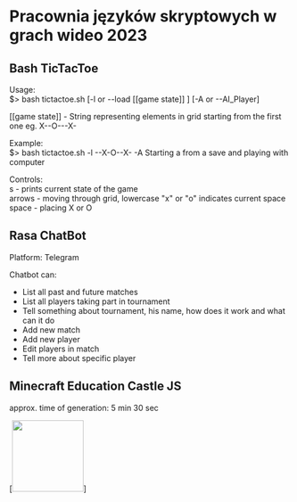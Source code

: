 ﻿# Pracownia języków skryptowych w grach wideo 2023
 
 ## Bash TicTacToe
 Usage: \
 $> bash tictactoe.sh [-l or --load [[game state]] ] [-A or --AI_Player] 
 
 [[game state]] - String representing elements in grid starting from the first one eg. X--O---X-
 
 Example: \
 $> bash tictactoe.sh -l --X-O--X- -A 
 Starting a from a save and playing with computer 

Controls: \
s - prints current state of the game \
arrows - moving through grid, lowercase "x" or "o" indicates current space \
space - placing X or O

## Rasa ChatBot
Platform: Telegram

Chatbot can: 
- List all past and future matches 
- List all players taking part in tournament 
- Tell something about tournament, his name, how does it work and what can it do
- Add new match
- Add new player
- Edit players in match
- Tell more about specific player

## Minecraft Education Castle JS
approx. time of generation: 5 min 30 sec

[<img src="https://i.imgur.com/DnPtQyn.png)" width="128"/>]

